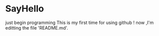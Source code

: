 # SayHello
just begin programming
This is my first time for using github !
now ,I'm editting the file 'README.md'.
